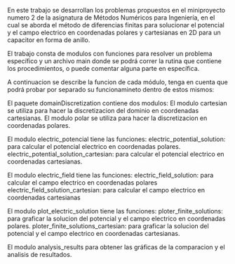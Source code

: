 En este trabajo se desarrollan los problemas propuestos en el miniproyecto numero 2 de la asignatura de Métodos Numéricos para Ingeniería, en el cual se aborda el método de diferencias finitas para solucionar el potencial y el campo electrico en coordenadas polares y cartesianas en 2D para un capacitor en forma de anillo.

El trabajo consta de modulos con funciones para resolver un problema específico y un archivo main donde se podrá correr la rutina que contiene los procedimientos, o puede comentar alguna parte en específica.

A continuacion se describe la funcion de cada módulo, tenga en cuenta que podrá probar por separado su funcionamineto dentro de estos mismos:

El paquete domainDiscretization contiene dos modulos:
        El modulo cartesian se utiliza para hacer la discretizacion del dominio en coordenadas cartesianas.
        El modulo polar se utiliza para hacer la discretizacion en coordenadas polares.

El modulo electric_potencial tiene las funciones:
        electric_potential_solution: para calcular el potencial electrico en coordenadas polares.
        electric_potential_solution_cartesian: para calcular el potencial electrico en coordenadas cartesianas. 

El modulo electric_field tiene las funciones:
        electric_field_solution: para calcular el campo electrico en coordenadas polares
        electric_field_solution_cartesian: para calcular el campo electrico en coordenadas cartesianas

El modulo plot_electric_solution tiene las funciones:
        ploter_finite_solutions: para graficar la solucion del potencial y el campo electrico en coordenadas polares.
        ploter_finite_solutions_cartesian: para graficar la solucion del potencial y el campo electrico en coordenadas cartesianas. 

El modulo analysis_results para obtener las gráficas de la comparacion y el analisis de resultados.